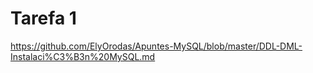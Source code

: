 # Tarefa 1

https://github.com/ElyOrodas/Apuntes-MySQL/blob/master/DDL-DML-Instalaci%C3%B3n%20MySQL.md

